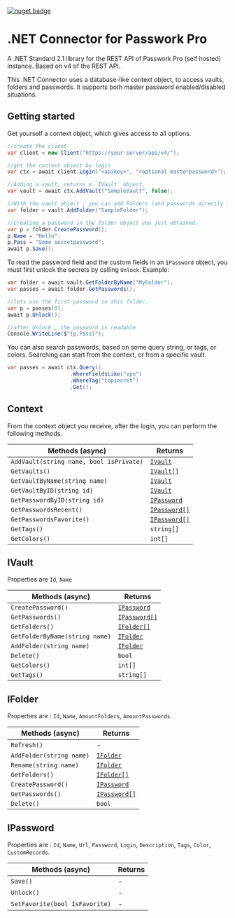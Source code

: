﻿
 [![nuget badge](https://img.shields.io/nuget/v/Lucrasoft.Passwork.svg)](https://www.nuget.org/packages/Lucrasoft.Passwork/)

 # .NET Connector for Passwork Pro

A .NET Standard 2.1 library for the REST API of Passwork Pro (self hosted) instance. Based on v4 of the REST API.
 

This .NET Connector uses a database-like context object, to access vaults, folders and passwords.
It supports both master password enabled/disabled situations.

## Getting started

Get yourself a context object, which gives access to all options.

``` cs
//create the client 
var client = new Client("https://your-server/api/v4/");

//get the context object by login
var ctx = await client.Login("<apikey>", "<optional masterpassword>");

//Adding a vault, returns a `IVault` object.
var vault = await ctx.AddVault("SampleVault", false);

//With the vault object , you can add Folders (and passwords directly in the vault).
var folder = vault.AddFolder("SampleFolder");

//Creating a password in the folder object you just obtained.
var p = folder.CreatePassword();
p.Name = "Hello";
p.Pass = "Some secretpassword";
await p.Save();

```

To read the password field and the custom fields in an `IPassword` object, you must first unlock the secrets by calling `Unlock`.
Example:

``` cs
var folder = await vault.GetFolderByName("MyFolder");
var passes = await folder.GetPasswords();

//lets use the first password in this folder.
var p = passes[0];
await p.Unlock();

//after Unlock , the password is readable
Console.WriteLine($"{p.Pass}");

```

You can also search passwords, based on some query string, or tags, or colors.
Searching can start from the context, or from a specific vault.

``` cs
var passes = await ctx.Query()
                    .WhereFieldsLike("vpn")
                    .WhereTag("topsecret")
                    .Get();
```



## Context

From the context object you receive, after the login, you can perform the following methods.

Methods (async) | Returns
---|---
`AddVault(string name, bool isPrivate)` | [`IVault`](#ivault)
`GetVaults()` | [`IVault[]`](#ivault) 
`GetVaultByName(string name)` | [`IVault`](#ivault)
`GetVaultByID(string id)` | [`IVault`](#ivault)
`GetPasswordByID(string id)` |  [`IPassword`](#ipassword)
`GetPasswordsRecent()` |  [`IPassword[]`](#ipassword)
`GetPasswordsFavorite()` |  [`IPassword[]`](#ipassword)
`GetTags()` | `string[]`
`GetColors()` | `int[]`

## IVault

Properties are `Id`, `Name` 

Methods (async) | Returns
-|-
`CreatePassword()` | [`IPassword`](#ipassword)
`GetPasswords()` | [`IPassword[]`](#ipassword)
`GetFolders()` | [`IFolder[]`](#ifolder)
`GetFolderByName(string name)` | [`IFolder`](#ifolder)
`AddFolder(string name)` | [`IFolder`](#ifolder)
`Delete()` | `bool`
`GetColors()` | `int[]`
`GetTags()` | `string[]`

## IFolder

Properties are : `Id`, `Name`, `AmountFolders`, `AmountPasswords`.

Methods (async) | Returns 
-|-
`Refresh()` | -
`AddFolder(string name)` | [`IFolder`](#ifolder)
`Rename(string name)` | [`IFolder`](#ifolder)
`GetFolders()` | [`IFolder[]`](#ifolder)  
`CreatePassword()` | [`IPassword`](#ipassword)
`GetPasswords()` | [`IPassword[]`](#ipassword)  
`Delete()` | `bool`  

## IPassword

Properties are : `Id`, `Name`, `Url`, `Password`, `Login`, `Description`, `Tags`, `Color`, `CustomRecords`.


Methods (async) | Returns 
-|-
`Save()` | -
`Unlock()` | -
`SetFavorite(bool IsFavorite)` | -

